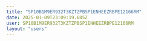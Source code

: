 ```yaml
---
title: "SP10B1M9ER932T3KZTZPBSP1ENHEEZRBPE12166RM"
date: 2025-01-09T23:09:19.685Z
user: SP10B1M9ER932T3KZTZPBSP1ENHEEZRBPE12166RM
layout: "users"
---
```

    